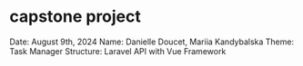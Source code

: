# capstone project

Date: August 9th, 2024
Name: Danielle Doucet, Mariia Kandybalska
Theme: Task Manager
Structure: Laravel API with Vue Framework
